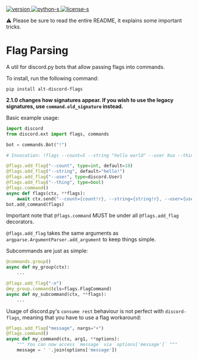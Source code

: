 [download]: https://pypi.org/project/discord-flags/
[version]: https://img.shields.io/pypi/v/Discord-Flags
[license]: https://github.com/XuaTheGrate/Flag-Parsing/blob/master/LICENSE.md
[license-s]: https://img.shields.io/github/license/XuaTheGrate/Flag-Parsing
[python]: https://www.python.org/
[python-s]: https://img.shields.io/pypi/pyversions/discord-flags

[ ![version][] ][download]
[ ![python-s][] ][python]
[ ![license-s][] ][license]

⚠ Please be sure to read the entire README, it explains
some important tricks.

# Flag Parsing
A util for discord.py bots that allow passing flags into commands.

To install, run the following command:
```
pip install alt-discord-flags
```

**2.1.0 changes how signatures appear. If you wish to use
the legacy signatures, use `command.old_signature` instead.**

Basic example usage:

```python
import discord
from discord.ext import flags, commands

bot = commands.Bot("!")

# Invocation: !flags --count=5 --string "hello world" --user Xua --thing y

@flags.add_flag("--count", type=int, default=10)
@flags.add_flag("--string", default="hello!")
@flags.add_flag("--user", type=discord.User)
@flags.add_flag("--thing", type=bool)
@flags.command()
async def flags(ctx, **flags):
    await ctx.send("--count={count!r}, --string={string!r}, --user={user!r}, --thing={thing!r}".format(**flags))
bot.add_command(flags)
```

Important note that `@flags.command` MUST be under all `@flags.add_flag`
decorators.

`@flags.add_flag` takes the same arguments as `argparse.ArgumentParser.add_argument`
to keep things simple.

Subcommands are just as simple:
```python
@commands.group()
async def my_group(ctx):
    ...

@flags.add_flag("-n")
@my_group.command(cls=flags.FlagCommand)
async def my_subcommand(ctx, **flags):
    ...
```

Usage of discord.py's `consume rest` behaviour is not perfect with `discord-flags`,
meaning that you have to use a flag workaround:
```python
@flags.add_flag("message", nargs="+")
@flags.command()
async def my_command(ctx, arg1, **options):
    """ You can now access `message` via `options['message']` """
    message = ' '.join(options['message'])
```
